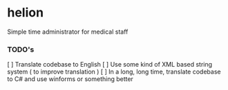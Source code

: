 # helion
Simple time administrator for medical staff

### TODO's
[ ] Translate codebase to English
[ ] Use some kind of XML based string system ( to improve translation )
[ ] In a long, long time, translate codebase to C# and use winforms or something better
